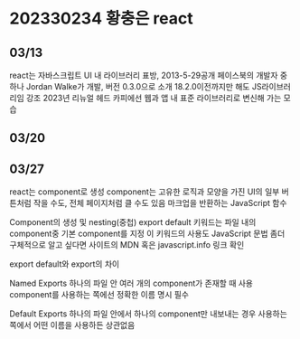 # 202330234 황충은 react
## 03/13

react는 자바스크립트 UI 내 라이브러리 표방, 2013-5-29공개
페이스북의 개발자 중 하나 Jordan Walke가 개발, 버전 0.3.0으로 소개
18.2.0이전까지만 해도 JS라이브러리임 강조
2023년 리뉴얼 헤드 카피에선 웹과 앱 내 표준 라이브러리로 변신해 가는 모습

## 03/20

## 03/27
react는 component로 생성
component는 고유한 로직과 모양을 가진 UI의 일부
버튼처럼 작을 수도, 전체 페이지처럼 클 수도 있음
마크업을 반환하는 JavaScript 함수

Component의 생성 및 nesting(중첩)
export default 키워드는 파일 내의 component중 기본 component를 지정
이 키워드의 사용도 JavaScript 문법
좀더 구체적으로 알고 싶다면 사이트의 MDN 혹은 javascript.info 링크 확인

export default와 export의 차이

Named Exports
하나의 파일 안 여러 개의 component가 존재할 때 사용
component를 사용하는 쪽에선 정확한 이름 명시 필수

Default Exports
하나의 파일 안에서 하나의 component만 내보내는 경우
사용하는 쪽에서 어떤 이름을 사용하든 상관없음
